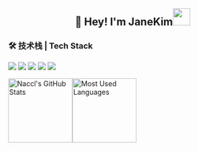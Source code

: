 <h2 align="center">👋 Hey! I'm JaneKim<img src="https://media.giphy.com/media/WUlplcMpOCEmTGBtBW/giphy.gif" width="35"></h2>

### 🛠 技术栈 | Tech Stack
![](https://img.shields.io/badge/Java-orange?style=flat-square&logo=java) ![](https://img.shields.io/badge/JavaScript-red?style=flat-square&logo=javascript) ![](https://img.shields.io/badge/MySQL-blue?style=flat-square&logo=mysql&logoColor=black) ![](https://img.shields.io/badge/SpringBoot-grey?style=flat-square&logo=springboot) ![](https://img.shields.io/badge/Vue.js-black?style=flat-square&logo=vue.js)

<img height="130px" src="https://github-readme-stats.vercel.app/api?username=JJkimKing&hide_title=true&show_icons=true&hide=issues&include_all_commits=true&count_private=true&text_color=daf7dc&bg_color=151515" alt="Naccl's GitHub Stats"><img height="130px" src="https://github-readme-stats.vercel.app/api/top-langs?username=JJkimKing&hide_title=false&layout=compact&text_color=daf7dc&bg_color=151515" alt="Most Used Languages">

